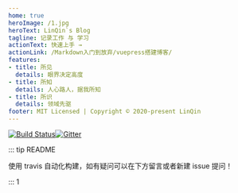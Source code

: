 ```yaml
---
home: true
heroImage: /1.jpg
heroText: LinQin`s Blog
tagline: 记录工作 与 学习
actionText: 快速上手 →
actionLink: /Markdown入门到放弃/vuepress搭建博客/
features:
- title: 所见
  details: 眼界决定高度
- title: 所知
  details: 人心路人，据我所知
- title: 所识
  details: 领域先驱
footer: MIT Licensed | Copyright © 2020-present LinQin
---
```


[![Build Status](https://travis-ci.org/linqin07/vuepress-blog.svg?branch=master)](https://travis-ci.org/linqin07/vuepress-blog)[![Gitter](https://badges.gitter.im/linqin-site/community.svg)](https://gitter.im/linqin-site/community?utm_source=badge&utm_medium=badge&utm_campaign=pr-badge)

::: tip README

 使用 travis 自动化构建，如有疑问可以在下方留言或者新建 issue 提问！

:::
1
<Vssue title="Vssue" />

